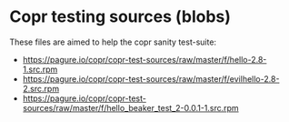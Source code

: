 Copr testing sources (blobs)
============================

These files are aimed to help the copr sanity test-suite:

- https://pagure.io/copr/copr-test-sources/raw/master/f/hello-2.8-1.src.rpm
- https://pagure.io/copr/copr-test-sources/raw/master/f/evilhello-2.8-2.src.rpm
- https://pagure.io/copr/copr-test-sources/raw/master/f/hello_beaker_test_2-0.0.1-1.src.rpm
